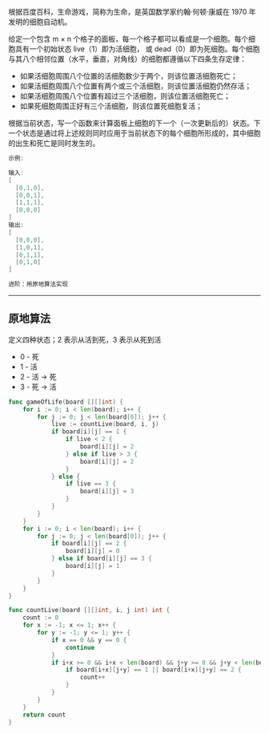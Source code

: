根据百度百科，生命游戏，简称为生命，是英国数学家约翰·何顿·康威在 1970 年发明的细胞自动机。

给定一个包含 m × n 个格子的面板，每一个格子都可以看成是一个细胞。每个细胞具有一个初始状态 live（1）即为活细胞， 或 dead（0）即为死细胞。每个细胞与其八个相邻位置（水平，垂直，对角线）的细胞都遵循以下四条生存定律：

- 如果活细胞周围八个位置的活细胞数少于两个，则该位置活细胞死亡；
- 如果活细胞周围八个位置有两个或三个活细胞，则该位置活细胞仍然存活；
- 如果活细胞周围八个位置有超过三个活细胞，则该位置活细胞死亡；
- 如果死细胞周围正好有三个活细胞，则该位置死细胞复活；

根据当前状态，写一个函数来计算面板上细胞的下一个（一次更新后的）状态。下一个状态是通过将上述规则同时应用于当前状态下的每个细胞所形成的，其中细胞的出生和死亡是同时发生的。

```cpp
示例:

输入:
[
  [0,1,0],
  [0,0,1],
  [1,1,1],
  [0,0,0]
]
输出:
[
  [0,0,0],
  [1,0,1],
  [0,1,1],
  [0,1,0]
]

进阶：用原地算法实现
```

---

## 原地算法

定义四种状态；2 表示从活到死，3 表示从死到活

- 0 - 死
- 1 - 活
- 2 - 活 -> 死
- 3 - 死 -> 活

```go
func gameOfLife(board [][]int) {
	for i := 0; i < len(board); i++ {
		for j := 0; j < len(board[0]); j++ {
			live := countLive(board, i, j)
			if board[i][j] == 1 {
				if live < 2 {
					board[i][j] = 2
				} else if live > 3 {
					board[i][j] = 2
				}
			} else {
				if live == 3 {
					board[i][j] = 3
				}
			}
		}
	}
	for i := 0; i < len(board); i++ {
		for j := 0; j < len(board[0]); j++ {
			if board[i][j] == 2 {
				board[i][j] = 0
			} else if board[i][j] == 3 {
				board[i][j] = 1
			}
		}
	}
}

func countLive(board [][]int, i, j int) int {
	count := 0
	for x := -1; x <= 1; x++ {
		for y := -1; y <= 1; y++ {
			if x == 0 && y == 0 {
				continue
			}
			if i+x >= 0 && i+x < len(board) && j+y >= 0 && j+y < len(board[0]) {
				if board[i+x][j+y] == 1 || board[i+x][j+y] == 2 {
					count++
				}
			}
		}
	}
	return count
}
```
